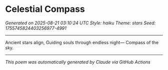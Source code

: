 # Celestial Compass

*Generated on 2025-08-21 03:10:24 UTC*
*Style: haiku*
*Theme: stars*
*Seed: 1755745824403256977-4991*

---

Ancient stars align,
Guiding souls through endless night—
Compass of the sky.

---

*This poem was automatically generated by Claude via GitHub Actions*